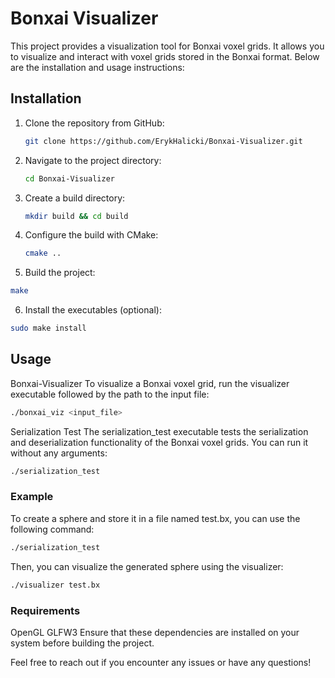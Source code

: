 # Bonxai Visualizer

This project provides a visualization tool for Bonxai voxel grids. It allows you to visualize and interact with voxel grids stored in the Bonxai format. Below are the installation and usage instructions:

## Installation

1. Clone the repository from GitHub:

   ```bash
   git clone https://github.com/ErykHalicki/Bonxai-Visualizer.git
   ```
2. Navigate to the project directory:

   ```bash
   cd Bonxai-Visualizer
   ```
3. Create a build directory:
   
   ```bash
   mkdir build && cd build
   ```

4. Configure the build with CMake:

   ```bash
   cmake ..
   ```
   
5. Build the project:
```bash
make
```

6. Install the executables (optional):

```bash
sudo make install
```


## Usage
Bonxai-Visualizer
To visualize a Bonxai voxel grid, run the visualizer executable followed by the path to the input file:

```bash
./bonxai_viz <input_file>
```

Serialization Test
The serialization_test executable tests the serialization and deserialization functionality of the Bonxai voxel grids. You can run it without any arguments:

```bash
./serialization_test
```

### Example
To create a sphere and store it in a file named test.bx, you can use the following command:
```bash
./serialization_test
```
Then, you can visualize the generated sphere using the visualizer:

```bash
./visualizer test.bx
```
### Requirements
OpenGL
GLFW3
Ensure that these dependencies are installed on your system before building the project.

Feel free to reach out if you encounter any issues or have any questions!
